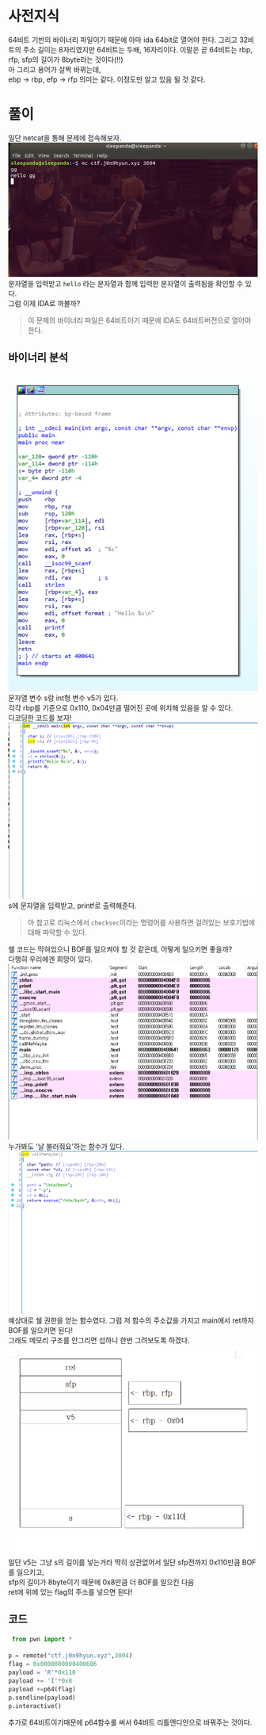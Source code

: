 # 사전지식
64비트 기반의 바이너리 파일이기 때문에 아마 ida 64bit로 열어야 한다. 
그리고 32비트의 주소 길이는 8자리였지만 64비트는 두배, 16자리이다. 
이말은 곧 64비트는 rbp, rfp, sfp의 길이가 8byte라는 것이다(!!)    
아 그리고 용어가 살짝 바뀌는데,    
ebp ->  rbp,   efp -> rfp
의미는 같다. 
이정도만 알고 있음 될 것 같다.    

# 풀이

일단 netcat을 통해 문제에 접속해보자.   
![run](run.PNG)    
문자열을 입력받고 ```hello``` 라는 문자열과 함께 입력한 문자열이 출력됨을 확인할 수 있다.    
그럼 이제 IDA로 까볼까?   
> 이 문제의 바이너리 파일은 64비트이기 때문에 IDA도 64비트버전으로 열어야 한다.   
## 바이너리 분석    
![ida1](ida1.PNG)     
문자열 변수 s랑 int형 변수 v5가 있다.    
각각 rbp를 기준으로 0x110, 0x04만큼 떨어진 곳에 위치해 있음을 알 수 있다.     
디코딩한 코드를 보자!    
![ida2](ida2.PNG)    
s에 문자열을 입력받고, printf로 출력해준다.    
> 아 참고로 리눅스에서 ```checksec```이라는 명령어를 사용하면 걸려있는 보호기법에 대해 파악할 수 있다.  
  
쉘 코드는 막혀있으니 BOF를 일으켜야 할 것 같은데, 어떻게 일으키면 좋을까?    
다행히 우리에겐 희망이 있다.    
![ida3](ida3.PNG)    
누가봐도 '날 불러줘요'하는 함수가 있다.  
![ida4](flag.PNG)    
예상대로 쉘 권한을 얻는 함수였다. 그럼 저 함수의 주소값을 가지고 main에서 ret까지 BOF를 일으키면 된다!   
그래도 메모리 구조를 안그리면 섭하니 한번 그려보도록 하겠다.      
![mem](mem.PNG)    
일단 v5는 그냥 s의 길이를 넣는거라 딱히 상관없어서 일단 sfp전까지 0x110만큼 BOF를 일으키고,    
sfp의 길이가 8byte이기 때문에 0x8만큼 더 BOF를 일으킨 다음    
ret에 위에 있는 flag의 주소를 넣으면 된다!    
## 코드    
```python
 from pwn import *

p = remote("ctf.j0n9hyun.xyz",3004)
flag = 0x0000000000400606
payload = 'R'*0x110
payload += 'I'*0x8
payload +=p64(flag)
p.sendline(payload)
p.interactive()
```   
추가로 64비트이기때문에 p64함수롤 써서 64비트 리틀엔디안으로 바꿔주는 것이다.    